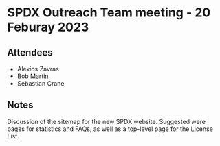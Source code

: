 # SPDX Outreach Team meeting - 20 Feburay 2023

## Attendees

* Alexios Zavras
* Bob Martin
* Sebastian Crane

## Notes

Discussion of the sitemap for the new SPDX website. Suggested were pages for statistics and FAQs, as well as a top-level page for the License List.

